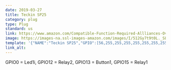 ```yaml
---
date: 2019-03-27
title: Teckin SP25
category: plug
type: Plug
standard: us
link: https://www.amazon.com/Compatible-Function-Required-Allliances-Overcharging/dp/B07G78YSQS
image: https://images-na.ssl-images-amazon.com/images/I/512Gy7t9t0L._SL1001_.jpg
template: '{"NAME":"Teckin SP25","GPIO":[56,255,255,255,255,255,255,255,22,17,255,21,255],"FLAG":1,"BASE":18}' 
link_alt: 
---
```


GPIO0 = Led1i, GPIO12 = Relay2, GPIO13 = Button1, GPIO15 = Relay1

